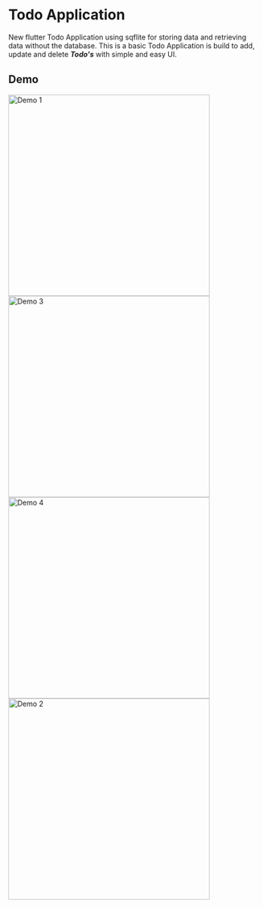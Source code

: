 # Todo Application

New flutter Todo Application using sqflite for storing data and retrieving data without the database. This is a basic Todo Application is build to add, update and delete ***Todo's*** with simple and easy UI. 

## Demo

<img src="https://user-images.githubusercontent.com/72371931/142870459-060eacb7-80ae-40d2-979d-d8331ca7792e.jpg" alt="Demo 1" width="400" /> <img src="https://user-images.githubusercontent.com/72371931/142870626-6c5db5ee-dde5-4b88-854c-6da01dcac081.jpg" alt="Demo 3" width="400" /> <img src="https://user-images.githubusercontent.com/72371931/142870672-9f00e237-9a6c-487a-8ea7-9cbbda0887a7.jpg" alt="Demo 4" width="400" /> <img src="https://user-images.githubusercontent.com/72371931/142870607-09bdd253-b71f-445e-ac27-9b1c1aab5094.jpg" alt="Demo 2" width="400" />




